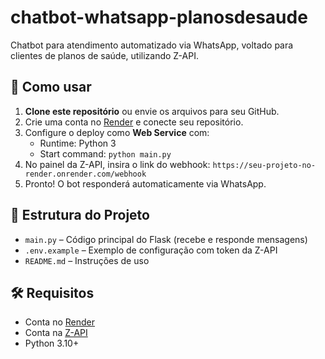 # chatbot-whatsapp-planosdesaude

Chatbot para atendimento automatizado via WhatsApp, voltado para clientes de planos de saúde, utilizando Z-API.

## 🚀 Como usar

1. **Clone este repositório** ou envie os arquivos para seu GitHub.
2. Crie uma conta no [Render](https://render.com) e conecte seu repositório.
3. Configure o deploy como **Web Service** com:
   - Runtime: Python 3
   - Start command: `python main.py`
4. No painel da Z-API, insira o link do webhook:
   `https://seu-projeto-no-render.onrender.com/webhook`
5. Pronto! O bot responderá automaticamente via WhatsApp.

## 🧩 Estrutura do Projeto

- `main.py` – Código principal do Flask (recebe e responde mensagens)
- `.env.example` – Exemplo de configuração com token da Z-API
- `README.md` – Instruções de uso

## 🛠 Requisitos

- Conta no [Render](https://render.com)
- Conta na [Z-API](https://www.z-api.io/)
- Python 3.10+

